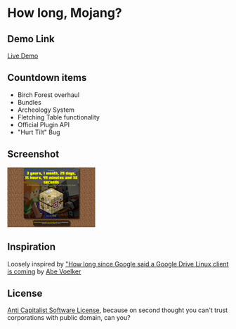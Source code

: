 # How long, Mojang?
## Demo Link
[Live Demo](http://MarshDeer.github.io/howlongmojang)

## Countdown items
* Birch Forest overhaul
* Bundles
* Archeology System
* Fletching Table functionality
* Official Plugin API
* "Hurt Tilt" Bug

## Screenshot
<img src="img/scrot.png" style="width:200px">

## Inspiration
Loosely inspired by ["How long since Google said a Google Drive Linux client is coming](https://abevoelker.github.io/how-long-since-google-said-a-google-drive-linux-client-is-coming/) by [Abe Voelker](https://github.com/abevoelker)

## License
[Anti Capitalist Software License](https://anticapitalist.software/), because on second thought you can't trust corporations with public domain, can you?
